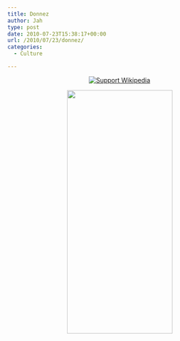 ```yaml
---
title: Donnez
author: Jah
type: post
date: 2010-07-23T15:38:17+00:00
url: /2010/07/23/donnez/
categories:
  - Culture

---
```

<p style="text-align: center;">
  <a href="http://wikimediafoundation.org/wiki/Support_Wikipedia/en"><img src="https://upload.wikimedia.org/wikipedia/commons/d/d3/Fundraising_2009-square-share-en.png" border="0" alt="Support Wikipedia" /></a>
</p>

<p style="text-align: center;">
  <a href="http://wikimediafoundation.org/wiki/Support_Wikipedia/en"></a><a title="Visit the main page [z]" accesskey="z" href="http://wikileaks.ch/">
  <img class="aligncenter" src="https://upload.wikimedia.org/wikipedia/commons/e/e7/Wikileaks_logo.svg" alt="" width="237" height="547" /></a>
</p>